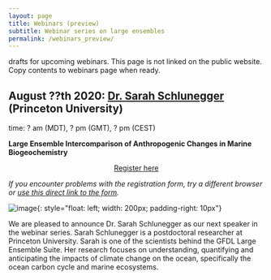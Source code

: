```yaml
---
layout: page
title: Webinars (preview)
subtitle: Webinar series on large ensembles
permalink: /webinars_preview/
---
```


drafts for upcoming webinars. This page is not linked on the public website. Copy contents to webinars page when ready.


## August ??th 2020: [Dr. Sarah Schlunegger](https://www.sarahschlunegger.com) (Princeton University)
time: ? am (MDT), ? pm (GMT), ? pm (CEST)

**Large Ensemble Intercomparison of Anthropogenic Changes in Marine Biogeochemistry**

<div style="text-align:center;">
<a class="btn btn-success" href="https://large-ensemble.github.io/webinars/registration3">Register here</a>
</div>

*If you encounter problems with the registration form, try a different browser or [use this direct link to the form](https://docs.google.com/forms/d/e/1FAIpQLSe7y7UuqB7juHBoDG5NQACdYScmPalE6PmqB6sUwRpJeB13fQ/viewform?usp=sf_link).*

![image](https://uc8706a82c87399fd1097e50f910.previews.dropboxusercontent.com/p/thumb/AA1R-J9Dq42HferluGYJ5O8T3JX_1_gGXBgJ1dEAV97ZrKuzjUPGnFg_1RYOHhMbvKL4H2H1UMiEvykPGbuAn5NbwuVWPWMwYH-fK3aqNDclf2TXhyjWoO908lAgKgS8D0YlNcZl_5SGGNcWXvfyJz1eqO1zdnJ1kF-qbVzn_uxLfx1NXMTl7GTy-STqBypu81YWwN2Ks6Ar1VoYBY6xHHXF2qtaOxGDI46QAOCod032rz1Zu7EhgSqmk4nueLKgDiK-8pzLvUXZO0jb2h6W4ZCv6iT7b_lEbPuW4PiEiGDbv8XOxo9Gb6h4P0azU9WcHnXfOqcoAI5CDJrlFpbk6Nihi85D6oUxjZUmfk8E8JF7HDjIoos5Yce0L3CGoRUXpBO61tvgI102lKmxkjH3C46w/p.jpeg?fv_content=true&size_mode=5){: style="float: left; width: 200px; padding-right: 10px"}

We are pleased to announce Dr. Sarah Schlunegger as our next speaker in the webinar series. Sarah Schlunegger is a postdoctoral researcher at Princeton University. Sarah is one of the scientists behind the GFDL Large Ensemble Suite. Her research focuses on understanding, quantifying and anticipating the impacts of climate change on the ocean, specifically the ocean carbon cycle and marine ecosystems.


<br>


